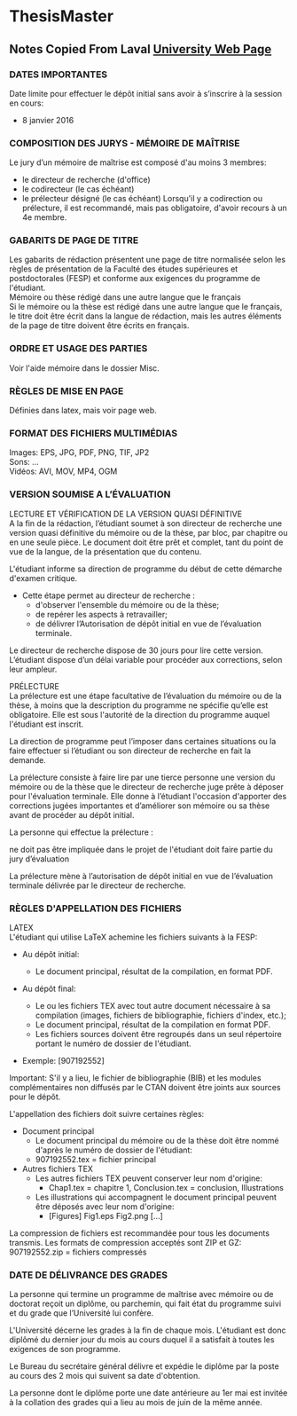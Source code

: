 # ThesisMaster

## Notes Copied From Laval [University Web Page](https://www.fesp.ulaval.ca/cms/site/fesp/accueil/memoire-et-these/)

### DATES IMPORTANTES
Date limite pour effectuer le dépôt initial sans avoir à s’inscrire à la session en cours:
- 8 janvier 2016

### COMPOSITION DES JURYS - MÉMOIRE DE MAÎTRISE
Le jury d’un mémoire de maîtrise est composé d'au moins 3 membres:
- le directeur de recherche (d'office)
- le codirecteur (le cas échéant)
- le prélecteur désigné (le cas échéant)
Lorsqu'il y a codirection ou prélecture, il est recommandé,  mais pas obligatoire, d'avoir recours à un 4e membre.

### GABARITS DE PAGE DE TITRE
Les gabarits de rédaction présentent une page de titre normalisée selon les règles de présentation de la Faculté des études supérieures et postdoctorales (FESP) et conforme aux exigences du programme de l'étudiant.  
Mémoire ou thèse rédigé dans une autre langue que le français  
Si le mémoire ou la thèse est rédigé dans une autre langue que le français, le titre doit être écrit dans la langue de rédaction, mais les autres éléments de la page de titre doivent être écrits en français.  

### ORDRE ET USAGE DES PARTIES
Voir l'aide mémoire dans le dossier Misc.

### RÈGLES DE MISE EN PAGE
Définies dans latex, mais voir page web.

### FORMAT DES FICHIERS MULTIMÉDIAS
Images: EPS, JPG, PDF, PNG, TIF, JP2  
Sons: ...  
Vidéos: AVI, MOV, MP4, OGM  

### VERSION SOUMISE A L’ÉVALUATION
LECTURE ET VÉRIFICATION DE LA VERSION QUASI DÉFINITIVE  
A la fin de la rédaction, l’étudiant soumet à son directeur de recherche une version quasi définitive du mémoire ou de la thèse, par bloc, par chapitre ou en une seule pièce. Le document doit être prêt et complet, tant du point de vue de la langue, de la présentation que du contenu.

L'étudiant informe sa direction de programme du début de cette démarche d'examen critique.
  
- Cette étape permet au directeur de recherche :
    - d'observer l'ensemble du mémoire ou de la thèse;
    - de repérer les aspects à retravailler;
    - de délivrer l’Autorisation de dépôt initial en vue de l’évaluation terminale.

Le directeur de recherche dispose de 30 jours pour lire cette version. L’étudiant dispose d’un délai variable pour procéder aux corrections, selon leur ampleur.

PRÉLECTURE  
La prélecture est une étape facultative de l’évaluation du mémoire ou de la thèse, à moins que la description du programme ne spécifie qu’elle est obligatoire. Elle est sous l'autorité de la direction du programme auquel l'étudiant est inscrit.

La direction de programme peut l’imposer dans certaines situations ou la faire effectuer si l’étudiant ou son directeur de recherche en fait la demande.
  
La prélecture consiste à faire lire par une tierce personne une version du mémoire ou de la thèse que le directeur de recherche juge prête à déposer pour l'évaluation terminale. Elle donne à l’étudiant l'occasion d'apporter des corrections jugées importantes et d’améliorer son mémoire ou sa thèse avant de procéder au dépôt initial. 
  
La personne qui effectue la prélecture :

ne doit pas être impliquée dans le projet de l'étudiant
doit faire partie du jury d’évaluation
  
La prélecture mène à l’autorisation de dépôt initial en vue de l’évaluation terminale délivrée par le directeur de recherche.

### RÈGLES D'APPELLATION DES FICHIERS
LATEX  
L'étudiant qui utilise LaTeX achemine les fichiers suivants à la FESP:
- Au dépôt initial:
    - Le document principal, résultat de la compilation, en format PDF.
- Au dépôt final:
    - Le ou les fichiers TEX avec tout autre document nécessaire à sa compilation (images, fichiers de bibliographie, fichiers d'index, etc.);
    - Le document principal, résultat de la compilation en format PDF.
    - Les fichiers sources doivent être regroupés dans un seul répertoire portant le numéro de dossier de l'étudiant.

- Exemple: [907192552]

Important: S'il y a lieu, le fichier de bibliographie (BIB) et les modules complémentaires non diffusés par le CTAN doivent être joints aux sources pour le dépôt.

L'appellation des fichiers doit suivre certaines règles:

- Document principal
    - Le document principal du mémoire ou de la thèse doit être nommé d'après le numéro de dossier de l'étudiant:
    - 907192552.tex = fichier principal
- Autres fichiers TEX
    - Les autres fichiers TEX peuvent conserver leur nom d'origine:
        - Chap1.tex = chapitre 1, Conclusion.tex = conclusion, Illustrations
    - Les illustrations qui accompagnent le document principal peuvent être déposés avec leur nom d'origine:
        - [Figures] Fig1.eps Fig2.png [...]

La compression de fichiers est recommandée pour tous les documents transmis. Les formats de compression acceptés sont ZIP et GZ:
907192552.zip = fichiers compressés

### DATE DE DÉLIVRANCE DES GRADES

La personne qui termine un programme de maîtrise avec mémoire ou de doctorat reçoit un diplôme, ou parchemin, qui fait état du programme suivi et du grade que l’Université lui confère. 

L'Université décerne les grades à la fin de chaque mois. L'étudiant est donc diplômé du dernier jour du mois au cours duquel il a satisfait à toutes les exigences de son programme.

Le Bureau du secrétaire général délivre et expédie le diplôme par la poste au cours des 2 mois qui suivent sa date d'obtention. 

La personne dont le diplôme porte une date antérieure au 1er mai est invitée à la collation des grades qui a lieu au mois de juin de la même année.

